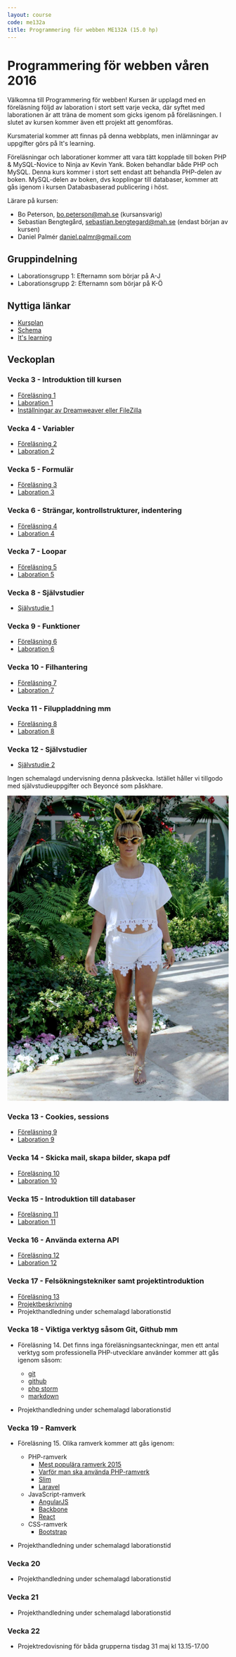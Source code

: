 ```yaml
---
layout: course
code: me132a
title: Programmering för webben ME132A (15.0 hp)
---
```


# Programmering för webben våren 2016

Välkomna till Programmering för webben! Kursen är upplagd med en föreläsning följd av laboration i stort sett varje vecka, där syftet med laborationen är att träna de moment som gicks igenom på föreläsningen. I slutet av kursen kommer även ett projekt att genomföras. 

Kursmaterial kommer att finnas på denna webbplats, men inlämningar av uppgifter görs på It's learning.

Föreläsningar och laborationer kommer att vara tätt kopplade till boken PHP & MySQL-Novice to Ninja av Kevin Yank. Boken behandlar både PHP och MySQL. Denna kurs kommer i stort sett endast att behandla PHP-delen av boken. MySQL-delen av boken, dvs kopplingar till databaser, kommer att gås igenom i kursen Databasbaserad publicering i höst.

Lärare på kursen:

- Bo Peterson, bo.peterson@mah.se (kursansvarig)
- Sebastian Bengtegård, sebastian.bengtegard@mah.se (endast början av kursen)
- Daniel Palmér daniel.palmr@gmail.com

## Gruppindelning

- Laborationsgrupp 1: Efternamn som börjar på A-J
- Laborationsgrupp 2: Efternamn som börjar på K-Ö

## Nyttiga länkar

* [Kursplan][kursplan]
* [Schema][schema]
* [It's learning][itslearning]

## Veckoplan

### Vecka 3 - Introduktion till kursen

- [Föreläsning 1](lectures/lecture1.html)
- [Laboration 1](exercises/lab1.html)
- [Inställningar av Dreamweaver eller FileZilla](exercises/dwsettings.html)

### Vecka 4 - Variabler

- [Föreläsning 2](lectures/lecture2.html)
- [Laboration 2](exercises/lab2.html)

### Vecka 5 - Formulär

- [Föreläsning 3](lectures/lecture3.html)
- [Laboration 3](exercises/lab3.html)

### Vecka 6 - Strängar, kontrollstrukturer, indentering

- [Föreläsning 4](lectures/lecture4.html)
- [Laboration 4](exercises/lab4.html)

### Vecka 7 - Loopar

- [Föreläsning 5](lectures/lecture5.html)
- [Laboration 5](exercises/lab5.html)<!--ej klar-->

### Vecka 8 - Självstudier

- [Självstudie 1](assignments/self1.html)

### Vecka 9 - Funktioner

- [Föreläsning 6](lectures/lecture6.html)
- [Laboration 6](exercises/lab6.html)

### Vecka 10 - Filhantering

- [Föreläsning 7](lectures/lecture7.html)
- [Laboration 7](exercises/lab7.html)

### Vecka 11 - Filuppladdning mm

- [Föreläsning 8](lectures/lecture8.html)
- [Laboration 8](exercises/lab8.html)


### Vecka 12 - Självstudier

- [Självstudie 2](assignments/self2.html)

Ingen schemalagd undervisning denna påskvecka. Istället håller vi tillgodo med självstudieuppgifter och Beyoncé som påskhare.  

![](beyonce-easter-photo.jpg)

### Vecka 13 - Cookies, sessions

- [Föreläsning 9](lectures/lecture9.html)
- [Laboration 9](exercises/lab9.html)

### Vecka 14 - Skicka mail, skapa bilder, skapa pdf

- [Föreläsning 10](lectures/lecture10.html)
- [Laboration 10](exercises/lab10.html)

### Vecka 15 - Introduktion till databaser

- [Föreläsning 11](lectures/lecture11.html)
- [Laboration 11](exercises/lab11.html)

### Vecka 16 - Använda externa API

<!--
**Viktig förberedelse inför laborationen:**

1. Gå in på flickr.com och öppna ett konto om du inte redan har ett
2. Ladda upp minst 10 egna foton på flickr och tagga bilderna med sökord. Använd olika taggar men se till att flera bilder har samma tag.
3. Läs igenom avsnittet API authentication i instruktionerna på [Search for photos using PHP and the flickr API](http://www.web-development-blog.com/archives/search-for-photos-using-php-and-the-flickr-api/) och skaffa en egen API key. Spara den på ett ställe så att du kommer åt den under labben. 
-->


- [Föreläsning 12](lectures/lecture12.html)
- [Laboration 12](exercises/lab12.html) <!--instagram? instawall?-->

### Vecka 17 - Felsökningstekniker samt projektintroduktion

- [Föreläsning 13](lectures/lecture13.html)
- [Projektbeskrivning](projects/project.html)
- Projekthandledning under schemalagd laborationstid

### Vecka 18 - Viktiga verktyg såsom Git, Github mm

- Föreläsning 14. Det finns inga föreläsningsanteckningar, men ett antal verktyg som professionella PHP-utvecklare använder kommer att gås igenom såsom: 
    - [git](http://git-scm.com)
    - [github](https://github.com)
    - [php storm](https://www.jetbrains.com/phpstorm/)
    - [markdown](http://daringfireball.net/projects/markdown/)

- Projekthandledning under schemalagd laborationstid

### Vecka 19 - Ramverk

- Föreläsning 15. Olika ramverk kommer att gås igenom:

    - PHP-ramverk
        - [Mest populära ramverk 2015](http://www.sitepoint.com/best-php-framework-2015-sitepoint-survey-results/)
        - [Varför man ska använda PHP-ramverk](http://symfony.com/why-use-a-framework)
        - [Slim](http://www.slimframework.com/)
        - [Laravel](http://laravel.com)
    - JavaScript-ramverk
        - [AngularJS](https://angularjs.org/)
        - [Backbone](http://backbonejs.org/)
        - [React](https://facebook.github.io/react/)
    - CSS-ramverk
        - [Bootstrap](http://getbootstrap.com)

- Projekthandledning under schemalagd laborationstid

### Vecka 20

- Projekthandledning under schemalagd laborationstid

### Vecka 21

- Projekthandledning under schemalagd laborationstid

### Vecka 22

- Projektredovisning för båda grupperna tisdag 31 maj kl 13.15-17.00




[kursplan]: http://edu.mah.se/me132a#Syllabus
[schema]: http://schema.mah.se/setup/jsp/Schema.jsp?intervallTyp=m&sprak=SV&sokMedAND=false&intervallAntal=6&startDatum=2016-01-18&resurser=k.ME132A-20161-TS585-
[itslearning]: https://mah.itslearning.com

